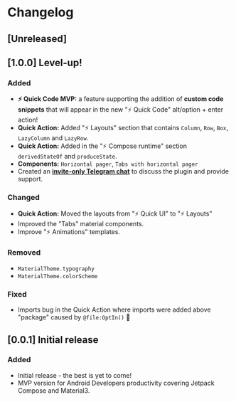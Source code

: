 <!-- Keep a Changelog guide -> https://keepachangelog.com -->

# Changelog

## [Unreleased]

## [1.0.0] Level-up!

### Added

- **⚡ Quick Code MVP:** a feature supporting the addition
  of **custom code snippets** that will appear in the new "⚡ Quick Code"
  alt/option + enter action!
- **Quick Action:** Added "⚡ Layouts" section that contains
  `Column`, `Row`, `Box`, `LazyColumn` and `LazyRow`.
- **Quick Action:** Added in the "⚡ Compose runtime" section
  `derivedStateOf` and `produceState`.
- **Components:** `Horizontal pager`, `Tabs with horizontal pager`
- Created an **[invite-only Telegram chat](https://t.me/+U9Qn68cZxYIxNDA0)**
  to discuss the plugin and provide support.

### Changed

- **Quick Action:** Moved the layouts from "⚡ Quick UI" to
  "⚡ Layouts"
- Improved the "Tabs" material components.
- Improve "⚡ Animations" templates.

### Removed

- `MaterialTheme.typography`
- `MaterialTheme.colorScheme`

### Fixed

- Imports bug in the Quick Action
  where imports were added above "package"
  caused by `@file:OptIn()` 🐛

## [0.0.1] Initial release

### Added

- Initial release - the best is yet to come!
- MVP version for Android Developers productivity covering Jetpack Compose and Material3.